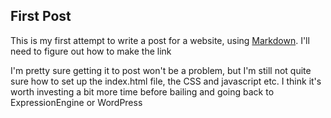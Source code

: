## First Post

This is my first attempt to write a post for a website, using [Markdown](http://daringfireball.net/projects/markdown/ "that was easy"). I'll need to figure out how to make the link

I'm pretty sure getting it to post won't be a problem, but I'm still not quite sure how to set up the index.html file, the CSS and javascript etc. I think it's worth investing a bit more time before bailing and going back to ExpressionEngine or WordPress
